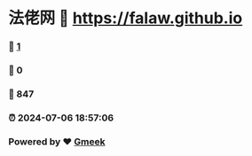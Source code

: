 # 法佬网 :link: https://falaw.github.io 
### :page_facing_up: [1](https://falaw.github.io/tag.html) 
### :speech_balloon: 0 
### :hibiscus: 847 
### :alarm_clock: 2024-07-06 18:57:06 
### Powered by :heart: [Gmeek](https://github.com/Meekdai/Gmeek)
